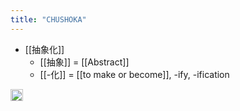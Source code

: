 ```yaml
---
title: "CHUSHOKA"
---
```


- [[抽象化]]
    - [[抽象]] = [[Abstract]]
    - [[-化]] = [[to make or become]], -ify, -ification

<img src='https://scrapbox.io/api/pages/nishio-en/en/icon' alt='en.icon' height="19.5"/>